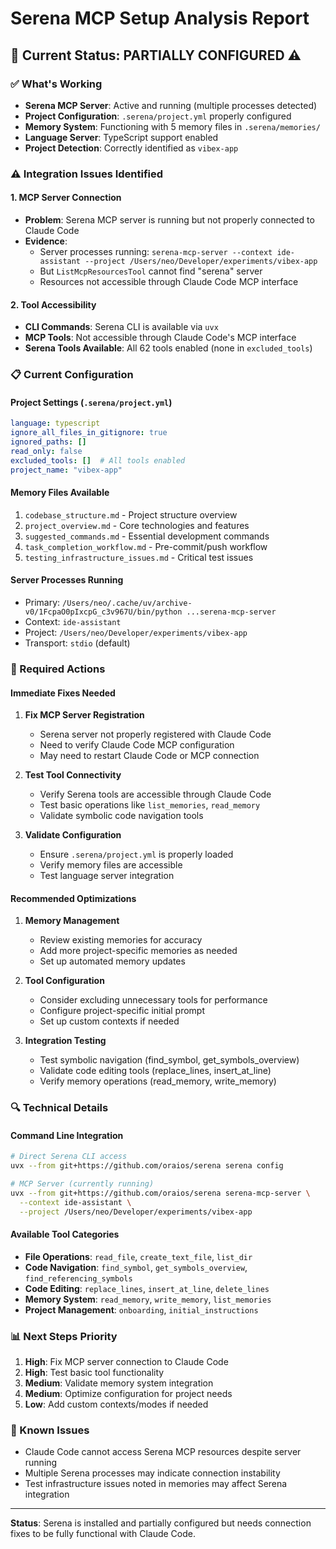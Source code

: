 # Serena MCP Setup Analysis Report

## 🚨 Current Status: PARTIALLY CONFIGURED ⚠️

### ✅ What's Working
- **Serena MCP Server**: Active and running (multiple processes detected)
- **Project Configuration**: `.serena/project.yml` properly configured
- **Memory System**: Functioning with 5 memory files in `.serena/memories/`
- **Language Server**: TypeScript support enabled
- **Project Detection**: Correctly identified as `vibex-app`

### ⚠️ Integration Issues Identified

#### 1. MCP Server Connection
- **Problem**: Serena MCP server is running but not properly connected to Claude Code
- **Evidence**: 
  - Server processes running: `serena-mcp-server --context ide-assistant --project /Users/neo/Developer/experiments/vibex-app`
  - But `ListMcpResourcesTool` cannot find "serena" server
  - Resources not accessible through Claude Code MCP interface

#### 2. Tool Accessibility
- **CLI Commands**: Serena CLI is available via `uvx`
- **MCP Tools**: Not accessible through Claude Code's MCP interface
- **Serena Tools Available**: All 62 tools enabled (none in `excluded_tools`)

### 📋 Current Configuration

#### Project Settings (`.serena/project.yml`)
```yaml
language: typescript
ignore_all_files_in_gitignore: true
ignored_paths: []
read_only: false
excluded_tools: []  # All tools enabled
project_name: "vibex-app"
```

#### Memory Files Available
1. `codebase_structure.md` - Project structure overview
2. `project_overview.md` - Core technologies and features
3. `suggested_commands.md` - Essential development commands
4. `task_completion_workflow.md` - Pre-commit/push workflow
5. `testing_infrastructure_issues.md` - Critical test issues

#### Server Processes Running
- Primary: `/Users/neo/.cache/uv/archive-v0/1FcpaO0pIxcpG_c3v967U/bin/python ...serena-mcp-server`
- Context: `ide-assistant`
- Project: `/Users/neo/Developer/experiments/vibex-app`
- Transport: `stdio` (default)

### 🔧 Required Actions

#### Immediate Fixes Needed
1. **Fix MCP Server Registration**
   - Serena server not properly registered with Claude Code
   - Need to verify Claude Code MCP configuration
   - May need to restart Claude Code or MCP connection

2. **Test Tool Connectivity**
   - Verify Serena tools are accessible through Claude Code
   - Test basic operations like `list_memories`, `read_memory`
   - Validate symbolic code navigation tools

3. **Validate Configuration**
   - Ensure `.serena/project.yml` is properly loaded
   - Verify memory files are accessible
   - Test language server integration

#### Recommended Optimizations
1. **Memory Management**
   - Review existing memories for accuracy
   - Add more project-specific memories as needed
   - Set up automated memory updates

2. **Tool Configuration**
   - Consider excluding unnecessary tools for performance
   - Configure project-specific initial prompt
   - Set up custom contexts if needed

3. **Integration Testing**
   - Test symbolic navigation (find_symbol, get_symbols_overview)
   - Validate code editing tools (replace_lines, insert_at_line)
   - Verify memory operations (read_memory, write_memory)

### 🔍 Technical Details

#### Command Line Integration
```bash
# Direct Serena CLI access
uvx --from git+https://github.com/oraios/serena serena config

# MCP Server (currently running)
uvx --from git+https://github.com/oraios/serena serena-mcp-server \
  --context ide-assistant \
  --project /Users/neo/Developer/experiments/vibex-app
```

#### Available Tool Categories
- **File Operations**: `read_file`, `create_text_file`, `list_dir`
- **Code Navigation**: `find_symbol`, `get_symbols_overview`, `find_referencing_symbols`
- **Code Editing**: `replace_lines`, `insert_at_line`, `delete_lines`
- **Memory System**: `read_memory`, `write_memory`, `list_memories`
- **Project Management**: `onboarding`, `initial_instructions`

### 📊 Next Steps Priority
1. **High**: Fix MCP server connection to Claude Code
2. **High**: Test basic tool functionality
3. **Medium**: Validate memory system integration
4. **Medium**: Optimize configuration for project needs
5. **Low**: Add custom contexts/modes if needed

### 🚧 Known Issues
- Claude Code cannot access Serena MCP resources despite server running
- Multiple Serena processes may indicate connection instability
- Test infrastructure issues noted in memories may affect Serena integration

---

**Status**: Serena is installed and partially configured but needs connection fixes to be fully functional with Claude Code.
